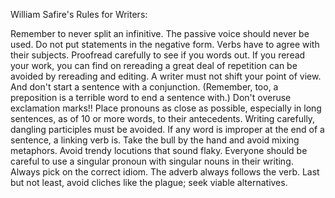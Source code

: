 William Safire's Rules for Writers:

Remember to never split an infinitive. The passive voice should never be used. Do not put statements in the negative form. Verbs have to agree with their subjects. Proofread carefully to see if you words out. If you reread your work, you can find on rereading a great deal of repetition can be avoided by rereading and editing. A writer must not shift your point of view. And don't start a sentence with a conjunction. (Remember, too, a preposition is a terrible word to end a sentence with.) Don't overuse exclamation marks!! Place pronouns as close as possible, especially in long sentences, as of 10 or more words, to their antecedents. Writing carefully, dangling participles must be avoided. If any word is improper at the end of a sentence, a linking verb is. Take the bull by the hand and avoid mixing metaphors. Avoid trendy locutions that sound flaky. Everyone should be careful to use a singular pronoun with singular nouns in their writing. Always pick on the correct idiom. The adverb always follows the verb. Last but not least, avoid cliches like the plague; seek viable alternatives.